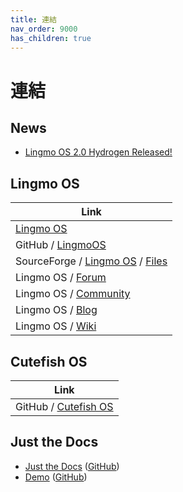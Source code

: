 ```yaml
---
title: 連結
nav_order: 9000
has_children: true
---
```



# 連結




## News

* [Lingmo OS 2.0 Hydrogen Released!](https://github.com/orgs/LingmoOS/discussions/19)




## Lingmo OS

| Link |
| ---- |
| [Lingmo OS](https://lingmo.org/) |
| GitHub / [LingmoOS](https://github.com/LingmoOS) |
| SourceForge / [Lingmo OS](https://sourceforge.net/projects/lingmo-os/) / [Files](https://sourceforge.net/projects/lingmo-os/files/) |
| Lingmo OS / [Forum](https://bbs.lingmo.org/) |
| Lingmo OS / [Community](https://github.com/orgs/LingmoOS/discussions/) |
| Lingmo OS / [Blog](https://lingmoos.github.io/lingmo-blog/) |
| Lingmo OS / [Wiki](https://wiki.lingmo.org) |




## Cutefish OS

| Link |
| ---- |
| GitHub / [Cutefish OS](https://github.com/cutefishos) |




## Just the Docs

* [Just the Docs](https://pmarsceill.github.io/just-the-docs/) ([GitHub](https://github.com/pmarsceill/just-the-docs))
* [Demo](https://pmarsceill.github.io/jtd-remote/) ([GitHub](https://github.com/pmarsceill/jtd-remote))
